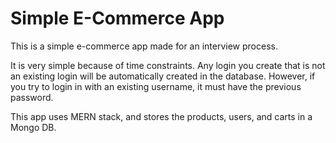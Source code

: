 # Simple E-Commerce App

This is a simple e-commerce app made for an interview process.

It is very simple because of time constraints. 
Any login you create that is not an existing login will be automatically created in the database.
However, if you try to login in with an existing username, it must have the previous password.

This app uses MERN stack, and stores the products, users, and carts in a Mongo DB.